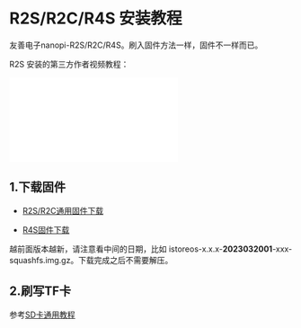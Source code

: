 # R2S/R2C/R4S 安装教程

友善电子nanopi-R2S/R2C/R4S。刷入固件方法一样，固件不一样而已。

R2S 安装的第三方作者视频教程：

<iframe src="//player.bilibili.com/player.html?aid=562218293&bvid=BV1vv4y1D71K&cid=880482429&page=1" scrolling="no" border="0" frameborder="no" framespacing="0" allowfullscreen="true"> </iframe>

## 1.下载固件

* [R2S/R2C通用固件下载](https://fw.koolcenter.com/iStoreOS/r2s/)

* [R4S固件下载](https://fw.koolcenter.com/iStoreOS/r4s/)

越前面版本越新，请注意看中间的日期，比如 istoreos-x.x.x-**2023032001**-xxx-squashfs.img.gz。下载完成之后不需要解压。

## 2.刷写TF卡
参考[SD卡通用教程](/zh/guide/istoreos/install_sd.html)
